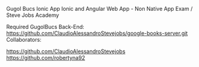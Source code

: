Gugol Bucs Ionic App
Ionic and Angular Web App - Non Native App Exam / Steve Jobs Academy

Required GugolBucs Back-End: https://github.com/ClaudioAlessandroStevejobs/google-books-server.git
Collaborators:

https://github.com/ClaudioAlessandroStevejobs
https://github.com/robertyna92
